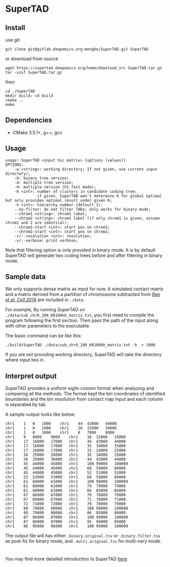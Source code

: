 # SuperTAD

## Install  
use git:  
```
git clone git@gitlab.deepomics.org:mengbo/SuperTAD.git SuperTAD
```
or download from source
```
wget https://supertad.deepomics.org/home/download_src SuperTAD.tar.gz
tar -xzvf SuperTAD.tar.gz
```
then
```
cd ./SuperTAD
mkdir build; cd build
cmake ..
make
```

## Dependencies 
* CMake 3.5.1+, g++, gcc

## Usage  
```
usage: SuperTAD <input hic matrix> [options (values)]
OPTIONS:
    -w <string>: working directory; If not given, use current input directory);
    -b: binary tree version;
    -m: multiple tree version;
    -H: multiple version (h1 fast mode);
    -K <int>: number of clusters in candidate coding tree;
              if given, SuperTAD won't determine K for global optimal but only provides optimal result under given K;
    -h <int>: hierarchy number (default 2);
    --no-filter: do not filter TADs; only works for binary mode;
    --chrom1 <string>: chrom1 label;
    --chrom2 <string>: chrom2 label (if only chrom1 is given, assume chrom1 and 2 are identical);
    --chrom1-start <int>: start pos on chrom1;
    --chrom2-start <int>: start pos on chrom2;
    -r/--resolution <int>: resolution;
    -v/--verbose: print verbose;
```
Note that filtering option is only provided in binary mode. It is by default SuperTAD will generate two coding trees 
before and after filtering in binary mode. 

## Sample data
We only supports dense matrix as input for now.
A simulated contact matrix and a matrix derived from a partition of chromosome subtracted from 
[*Rao et al, Cell 2014*](https://www.cell.com/fulltext/S0092-8674(14)01497-4)
are included in `./data`.

For example,
By running SuperTAD on `./data/sub_chr6_200_KR100kb_matrix.txt`, 
you first need to compile the program following the first section.
Then pass the path of the input along with other parameters to the executable.

The basic command can be like this:
```
./build/SuperTAD ./data/sub_chr6_200_KR100kb_matrix.txt -b -r 1000
```

If you are not providing working directory, SuperTAD will take the directory where input lies in.

## Interpret output
SuperTAD provides a uniform eight-column format when analyzing and comparing all the methods. 
The format kept the bin coordinates of identified boundaries and the bin resolution from contact map input and each 
column is separated by tab. 

A sample output looks like below:
```
chr1	1	0	1000	chr1	44	43000	44000
chr1	1	0	1000	chr1	16	15000	16000
chr1	1	0	1000	chr1	8	7000	8000
chr1	9	8000	9000	chr1	16	15000	16000
chr1	17	16000	17000	chr1	44	43000	44000
chr1	17	16000	17000	chr1	35	34000	35000
chr1	17	16000	17000	chr1	25	24000	25000
chr1	26	25000	26000	chr1	35	34000	35000
chr1	36	35000	36000	chr1	44	43000	44000
chr1	45	44000	45000	chr1	100	99000	100000
chr1	45	44000	45000	chr1	60	59000	60000
chr1	45	44000	45000	chr1	52	51000	52000
chr1	53	52000	53000	chr1	60	59000	60000
chr1	61	60000	61000	chr1	100	99000	100000
chr1	61	60000	61000	chr1	79	78000	79000
chr1	61	60000	61000	chr1	66	65000	66000
chr1	67	66000	67000	chr1	79	78000	79000
chr1	67	66000	67000	chr1	71	70000	71000
chr1	72	71000	72000	chr1	79	78000	79000
chr1	80	79000	80000	chr1	100	99000	100000
chr1	80	79000	80000	chr1	86	85000	86000
chr1	87	86000	87000	chr1	100	99000	100000
chr1	87	86000	87000	chr1	95	94000	95000
chr1	96	95000	96000	chr1	100	99000	100000
```
The output file will has either `.binary.original.tsv` or `.binary.filter.tsv` as post-fix for binary mode, 
and `.multi.original.tsv` for multi-nary mode.

#
You may find more detailed introduction to SuperTAD [here](https://supertad.deepomics.org)